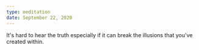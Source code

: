 ```yaml
---
type: meditation
date: September 22, 2020
---
```


It's hard to hear the truth especially if it can break the illusions that you've
created within.
